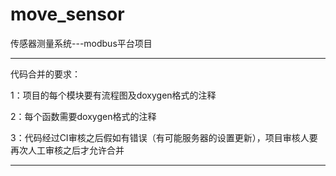 # move_sensor

传感器测量系统---modbus平台项目

_________________________________________________________________________________________________________________________________
代码合并的要求：
 
   1：项目的每个模块要有流程图及doxygen格式的注释
   
   2：每个函数需要doxygen格式的注释
   
   3：代码经过CI审核之后假如有错误（有可能服务器的设置更新），项目审核人要再次人工审核之后才允许合并
   
 _______________________________________________________________________________________________________________________________
   
